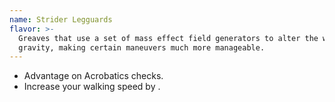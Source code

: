 ```yaml
---
name: Strider Legguards
flavor: >-
  Greaves that use a set of mass effect field generators to alter the wearer's
  gravity, making certain maneuvers much more manageable.
---
```

- Advantage on Acrobatics checks.
- Increase your walking speed by <me-distance length='15' />.